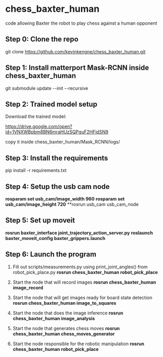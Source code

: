 # chess_baxter_human
code allowing Baxter the robot to play chess against a human opponent

## Step 0: Clone the repo 

git clone https://github.com/kevinkengne/chess_baxter_human.git

## Step 1: Install matterport Mask-RCNN inside chess_baxter_human

git submodule update --init --recursive

## Step 2: Trained model setup

Download the trained model:

https://drive.google.com/open?id=1VNXWBpbm8BN6mraHUzSQPguF2HFidSN9

copy it inside chess_baxter_human/Mask_RCNN/logs/

## Step 3: Install the requirements

pip install -r requirements.txt

## Step 4: Setup the usb cam node

**rosparam set usb_cam/image_width 960**
**rosparam set usb_cam/image_height 720**
**rosrun usb_cam usb_cam_node

## Step 5: Set up moveit

**rosrun baxter_interface joint_trajectory_action_server.py**
**roslaunch baxter_moveit_config baxter_grippers.launch**

## Step 6: Launch the program 

1.	Fill out scripts/measurements.py using print_joint_angles() from robot_pick_place.py
**rosrun chess_baxter_human robot_pick_place**

2.	Start the node that will record images
**rosrun chess_baxter_human image_record**

4.	Start the node that will get images ready for board state detection
**rosrun chess_baxter_human image_to_squares**

5.	Start the node that does the image inference
**rosrun chess_baxter_human image_analysis**

6.	Start the node that generates chess moves
**rosrun chess_baxter_human chess_moves_generator**

7.	Start the node responsible for the robotic manipulation
**rosrun chess_baxter_human robot_pick_place**






